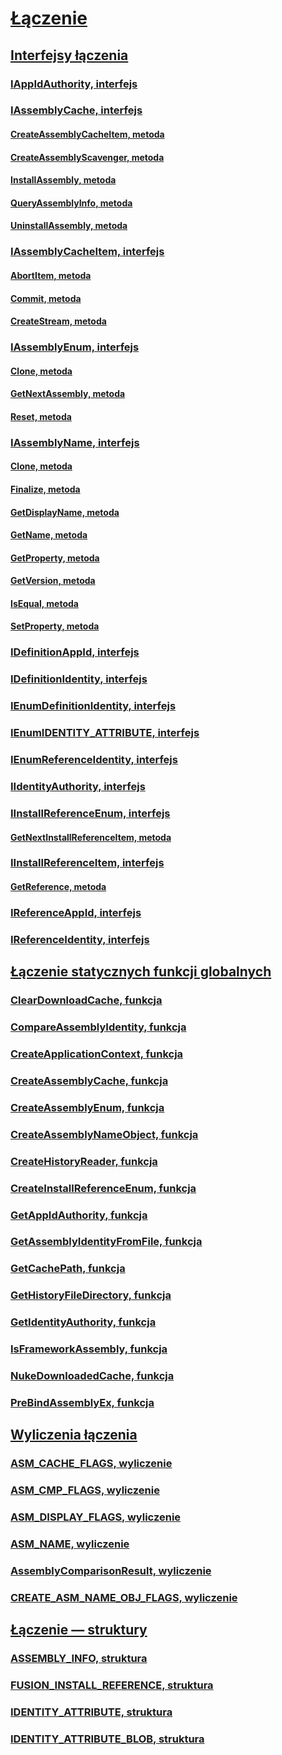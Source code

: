 # [Łączenie](index.md)
## [Interfejsy łączenia](fusion-interfaces.md)
### [IAppIdAuthority, interfejs](iappidauthority-interface.md)
### [IAssemblyCache, interfejs](iassemblycache-interface.md)
#### [CreateAssemblyCacheItem, metoda](iassemblycache-createassemblycacheitem-method.md)
#### [CreateAssemblyScavenger, metoda](iassemblycache-createassemblyscavenger-method.md)
#### [InstallAssembly, metoda](iassemblycache-installassembly-method.md)
#### [QueryAssemblyInfo, metoda](iassemblycache-queryassemblyinfo-method.md)
#### [UninstallAssembly, metoda](iassemblycache-uninstallassembly-method.md)
### [IAssemblyCacheItem, interfejs](iassemblycacheitem-interface.md)
#### [AbortItem, metoda](iassemblycacheitem-abortitem-method.md)
#### [Commit, metoda](iassemblycacheitem-commit-method.md)
#### [CreateStream, metoda](iassemblycacheitem-createstream-method.md)
### [IAssemblyEnum, interfejs](iassemblyenum-interface.md)
#### [Clone, metoda](iassemblyenum-clone-method.md)
#### [GetNextAssembly, metoda](iassemblyenum-getnextassembly-method.md)
#### [Reset, metoda](iassemblyenum-reset-method.md)
### [IAssemblyName, interfejs](iassemblyname-interface.md)
#### [Clone, metoda](iassemblyname-clone-method.md)
#### [Finalize, metoda](iassemblyname-finalize-method.md)
#### [GetDisplayName, metoda](iassemblyname-getdisplayname-method.md)
#### [GetName, metoda](iassemblyname-getname-method.md)
#### [GetProperty, metoda](iassemblyname-getproperty-method.md)
#### [GetVersion, metoda](iassemblyname-getversion-method.md)
#### [IsEqual, metoda](iassemblyname-isequal-method.md)
#### [SetProperty, metoda](iassemblyname-setproperty-method.md)
### [IDefinitionAppId, interfejs](idefinitionappid-interface.md)
### [IDefinitionIdentity, interfejs](idefinitionidentity-interface.md)
### [IEnumDefinitionIdentity, interfejs](ienumdefinitionidentity-interface.md)
### [IEnumIDENTITY_ATTRIBUTE, interfejs](ienumidentity-attribute-interface.md)
### [IEnumReferenceIdentity, interfejs](ienumreferenceidentity-interface.md)
### [IIdentityAuthority, interfejs](iidentityauthority-interface.md)
### [IInstallReferenceEnum, interfejs](iinstallreferenceenum-interface.md)
#### [GetNextInstallReferenceItem, metoda](iinstallreferenceenum-getnextinstallreferenceitem-method.md)
### [IInstallReferenceItem, interfejs](iinstallreferenceitem-interface.md)
#### [GetReference, metoda](iinstallreferenceitem-getreference-method.md)
### [IReferenceAppId, interfejs](ireferenceappid-interface.md)
### [IReferenceIdentity, interfejs](ireferenceidentity-interface.md)
## [Łączenie statycznych funkcji globalnych](fusion-global-static-functions.md)
### [ClearDownloadCache, funkcja](cleardownloadcache-function.md)
### [CompareAssemblyIdentity, funkcja](compareassemblyidentity-function.md)
### [CreateApplicationContext, funkcja](createapplicationcontext-function.md)
### [CreateAssemblyCache, funkcja](createassemblycache-function.md)
### [CreateAssemblyEnum, funkcja](createassemblyenum-function.md)
### [CreateAssemblyNameObject, funkcja](createassemblynameobject-function.md)
### [CreateHistoryReader, funkcja](createhistoryreader-function.md)
### [CreateInstallReferenceEnum, funkcja](createinstallreferenceenum-function.md)
### [GetAppIdAuthority, funkcja](getappidauthority-function.md)
### [GetAssemblyIdentityFromFile, funkcja](getassemblyidentityfromfile-function.md)
### [GetCachePath, funkcja](getcachepath-function.md)
### [GetHistoryFileDirectory, funkcja](gethistoryfiledirectory-function.md)
### [GetIdentityAuthority, funkcja](getidentityauthority-function.md)
### [IsFrameworkAssembly, funkcja](isframeworkassembly-function.md)
### [NukeDownloadedCache, funkcja](nukedownloadedcache-function.md)
### [PreBindAssemblyEx, funkcja](prebindassemblyex-function.md)
## [Wyliczenia łączenia](fusion-enumerations.md)
### [ASM_CACHE_FLAGS, wyliczenie](asm-cache-flags-enumeration.md)
### [ASM_CMP_FLAGS, wyliczenie](asm-cmp-flags-enumeration.md)
### [ASM_DISPLAY_FLAGS, wyliczenie](asm-display-flags-enumeration.md)
### [ASM_NAME, wyliczenie](asm-name-enumeration.md)
### [AssemblyComparisonResult, wyliczenie](assemblycomparisonresult-enumeration.md)
### [CREATE_ASM_NAME_OBJ_FLAGS, wyliczenie](create-asm-name-obj-flags-enumeration.md)
## [Łączenie — struktury](fusion-structures.md)
### [ASSEMBLY_INFO, struktura](assembly-info-structure.md)
### [FUSION_INSTALL_REFERENCE, struktura](fusion-install-reference-structure.md)
### [IDENTITY_ATTRIBUTE, struktura](identity-attribute-structure.md)
### [IDENTITY_ATTRIBUTE_BLOB, struktura](identity-attribute-blob-structure.md)
